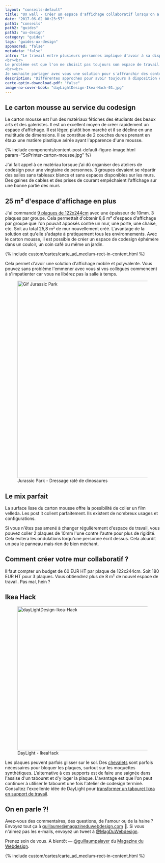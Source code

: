 ```yaml
---
layout: "conseils-default"
title: "UX wall - Créer un espace d'affichage collaboratif lorsqu'on a pas de murs"
date: "2017-06-02 00:23:57"
path1: "conseils"
path2: "guides"
path3: "ux-design"
category: "guides"
tags: "guides-ux-design"
sponsored: "false"
metadata: "false"
intro: "Le travail entre plusieurs personnes implique d'avoir à sa disposition des espaces d'expression. Ils permettent de fluidifier les conversations en affichant les documents de travail sur des espaces verticaux accessiblent à tous. Les murs sont donc d'excellents outils de collaboration. Et ils le sont encore plus lors d'un atelier de codesign.
<br><br>
Le problème est que l'on ne choisit pas toujours son espace de travail. Les salles spécifiquement dédiées au travail en groupe sont souvent réservées longtemps à l'avance. Il faut donc s'adapter en cherchant des solutions pour optimiser des espaces parfois étroits et qui n'offrent pas forcément des murs disponibles pour collaborer.
<br><br>
Je souhaite partager avec vous une solution pour s'affranchir des contraintes d'un lieu de travail. Elle permet d'avoir toujours à sa disposition des espaces verticaux pour collaborer. Elle est directement inspirée par cette brillante idée de [DayLight](http://www.daylightdesign.com/ikeahack/) (cf. photo)."
description: "Différentes approches pour avoir toujours à disposition des espaces d'affichage pour collaborer lors d'ateliers de codesign."
carte-optin-downoload-pdf: "false"
image-no-cover-book: "dayLightDesign-Ikea-Hack-01.jpg"
---
```

## Le carton mousse au service du codesign

Le carton mousse est l'un des matériaux fétiches des étudiants des beaux arts et des galeristes. Il est un excellent moyen de créer rapidement un espace d'affichage. Il est léger, plutôt bon marché et il se décline en une multitude de dimensions. Il se constitue de 2 couches dures prenant en étaux une matière plastique aérée ayant l'apparence d'une mousse.

{% include components/content-post-default-figure-image.html param="SoPrinter-carton-mousse.jpg" %}

J'ai fait appel à ce matériau lorsque j'ai dû organiser des ateliers de codesign pour une vingtaine de personnes. 3 groupes devaient se répartir des salles sans tableaux blancs et sans espaces disponibles sur les murs. Des gaines de cables et des prises de courant empêchaient l'affichage sur une bonne partie des murs

## 25 m² d'espace d'affichage en plus

J'ai commandé [9 plaques de 122x244cm](http://www.creamousse.fr/carton-mousse-blanc-10mm-format-122x244cm-401.html) avec une épaisseur de 10mm. 3 plaques par groupe. Cela permettait d'obtenir 8,6 m² d'espace d'affichage par groupe que l'on pouvait apposés contre un mur, une porte, une chaise, etc. Soit au total 25,8 m² de mur nouvellement créé. L'avantage de la solution est qu'elle s'adapte à pratiquement tous les environnements. Avec le carton mousse, il est possible de créer un espace de codesign éphémère dans un couloir, un coin café ou même un jardin.

{% include custom/cartes/carte_ad_medium-rect-in-content.html %}

Cela permet d'avoir une solution d'affichage mobile et polyvalente. Vous pouvez sans problème l'emmener avec vous si vos collègues commencent à s'impatienter car vous ne libérez pas la salle à temps.

<figure class="figure-img mod-img-small-align-middle">
  <img src="https://s3-eu-west-1.amazonaws.com/mdw-images/large/imgur-00.gif" alt="Gif Jurassic Park" width="640" height="auto"/>
  <figcaption>Jurassic Park - Dressage raté de dinosaures</figcaption>
</figure>

## Le mix parfait

La surface lisse du carton mousse offre la possibilité de coller un film velleda. Les post it collent parfaitement. Ils existent de nombreux usages et configurations.

Si vous n'êtes pas amené à changer régulièrement d'espace de travail, vous pouvez coller 2 plaques de 10mm l'une contre l'autre pour plus de rigidité. Cela évitera les ondulations lorqu'une personne écrit dessus. Cela alourdit un peu le panneau mais rien de bien méchant.

## Comment créer votre mur collaboratif ?

Il faut compter un budget de 60 EUR HT par plaque de 122x244cm. Soit 180 EUR HT pour 3 plaques. Vous obtiendrez plus de 8 m² de nouvel espace de travail. Pas mal, hein ?

## Ikea Hack
<figure class="figure-img mod-img-small-align-middle">
  <img src="https://s3-eu-west-1.amazonaws.com/mdw-images/large/dayLightDesign-Ikea-Hack.jpg" alt="dayLightDesign-Ikea-Hack" width="467" height="auto"/>
  <figcaption>DayLight - IkeaHack</figcaption>
</figure>

Les plaques peuvent parfois glisser sur le sol. Des [chevalets](http://www.creamousse.fr/chevalet-441.html) sont parfois nécessaires pour bloquer les plaques, surtout sur les moquettes synthétiques. L'alternative à ces supports est de faire une saignée dans l'assise d'un tabouret et d'y loger la plaque. L'avantage est que l'on peut continuer à utiliser le tabouret une fois l'atelier de codesign terminé. Consultez l'excellente idée de DayLight pour [transformer un tabouret Ikea en support de travail](http://www.core77.com/posts/14768/daylights-presentation-board-ikea-hack-14768).

## On en parle ?!

Avez-vous des commentaires, des questions, de l'amour ou de la haine ? Envoyez tout ça à guillaume@magazineduwebdesign.com 💌. Si vous n'aimez pas les e-mails, envoyez un tweet à [@MagDuWebdesign](https://twitter.com/MagDuWebdesign).

Prenez soin de vous. A bientôt — [@guillaumpalayer](https://twitter.com/guillaumpalayer) du [Magazine du Webdesign](http://www.magazineduwebdesign.com/).

{% include custom/cartes/carte_ad_medium-rect-in-content.html %}
